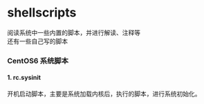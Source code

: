 # shellscripts
阅读系统中一些内置的脚本，并进行解读、注释等  
还有一些自己写的脚本  
### CentOS6 系统脚本
#### 1. rc.sysinit
开机启动脚本，主要是系统加载内核后，执行的脚本，进行系统初始化。


